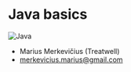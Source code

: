 # Java basics

![Java](imgs/java.png)

- Marius Merkevičius (Treatwell)
- merkevicius.marius@gmail.com

